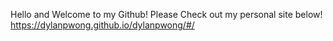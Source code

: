 Hello and Welcome to my Github!
Please Check out my personal site below!
https://dylanpwong.github.io/dylanpwong/#/
